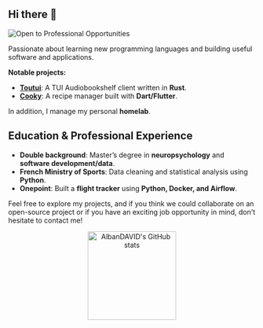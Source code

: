 ## Hi there 👋  
![Open to Professional Opportunities](https://img.shields.io/badge/Open_to_professional_opportunities-%F0%9F%91%8D-brightgreen)

Passionate about learning new programming languages and building useful software and applications. 

**Notable projects:**

- [**Toutui**](https://github.com/AlbanDAVID/Toutui): A TUI Audiobookshelf client written in **Rust**.  
- [**Cooky**](https://github.com/AlbanDAVID/cooky-app): A recipe manager built with **Dart/Flutter**.  

In addition, I manage my personal **homelab**.

## Education & Professional Experience  
- **Double background**: Master’s degree in **neuropsychology** and **software development/data**.  
- **French Ministry of Sports**: Data cleaning and statistical analysis using **Python**.  
- **Onepoint**: Built a **flight tracker** using **Python, Docker, and Airflow**.
  
Feel free to explore my projects, and if you think we could collaborate on an open-source project or if you have an exciting job opportunity in mind, don't hesitate to contact me!



<p align="center">
<a href="https://github.com/anuraghazra/github-readme-stats"><img height="180" align="center" src="https://github-readme-stats.vercel.app/api?username=AlbanDAVID&custom_title=GitHub%20Stats&count_private=true&theme=blue-green&show_icons=true" alt="AlbanDAVID's GitHub stats" /></a>
</p>

<!--
<a href="https://github.com/antonkomarev/github-profile-views-counter">
    <img src="https://komarev.com/ghpvc/?username=AlbanDAVID&style=for-the-badge">
</a>
-->
